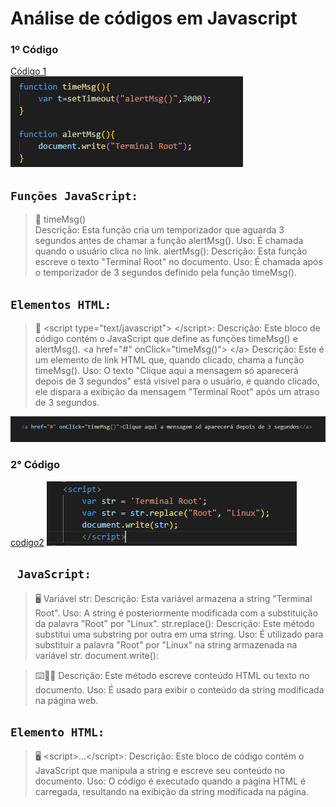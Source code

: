 # Análise de códigos em Javascript

### 1º Código

<a href="https://github.com/matheussantos1206/analise-codigo-js/blob/main/codigo1.html">Código 1</a>  
![](/codigo1.png)
## ``Funções JavaScript:``
> 💾 timeMsg()  
Descrição: Esta função cria um temporizador que aguarda 3 segundos antes de chamar a função alertMsg().
Uso: É chamada quando o usuário clica no link.
alertMsg():
Descrição: Esta função escreve o texto "Terminal Root" no documento.
Uso: É chamada após o temporizador de 3 segundos definido pela função timeMsg().

## ``Elementos HTML:``
> 💾 &lt;script type="text/javascript"&gt;  &lt;/script&gt;:
Descrição:
 Este bloco de código contém o JavaScript que define as funções timeMsg() e alertMsg().
&lt;a href="#" onClick="timeMsg()"&gt;  &lt;/a&gt;
Descrição: Este é um elemento de link HTML que, quando clicado, chama a função timeMsg().
Uso: O texto "Clique aqui a mensagem só aparecerá depois de 3 segundos" está visível para o usuário, e quando clicado, ele dispara a exibição da mensagem "Terminal Root" após um atraso de 3 segundos.

![](/Captura%20de%20tela%202024-03-14%20110136.png)


### 2° Código

<a href="https://github.com/matheussantos1206/analise-codigo-js/blob/main/codigo2.html">codigo2</a>
![](/codigo%202%20imagem.png)

## `` JavaScript:``

> 🖥️ Variável str:  Descrição: Esta variável armazena a string "Terminal Root". 
    Uso: A string é posteriormente modificada com a substituição da palavra "Root" por "Linux".
    str.replace():
    Descrição: Este método substitui uma substring por outra em uma string.
    Uso: É utilizado para substituir a palavra "Root" por "Linux" na string armazenada na variável str.
    document.write():

> ⌨️👨‍💻  Descrição: Este método escreve conteúdo HTML ou texto no documento.
    Uso: É usado para exibir o conteúdo da string modificada na página web.

## ``Elemento HTML:``
> 🖥️ &lt;script&gt;...&lt;/script&gt;:
    Descrição: Este bloco de código contém o JavaScript que manipula a string e escreve seu conteúdo no documento.
    Uso: O código é executado quando a página HTML é carregada, resultando na exibição da string modificada na página.